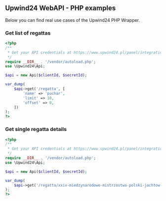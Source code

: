 Upwind24 WebAPI - PHP examples
--------------------
Below you can find real use cases of the Upwind24 PHP Wrapper.

### Get list of regattas
```php
<?php
/**
 * Get your API credentials at https://www.upwind24.pl/panel/integration
 */
require __DIR__ . '/vendor/autoload.php';
use \Upwind24\Api;

$api = new Api($clientId, $secretId);

var_dump(
    $api->get('/regatta', [
        'name' => 'puchar',
        'limit' => 10,
        'offset' => 0,
    ])
);
?>
```

### Get single regatta details
```php
<?php
/**
 * Get your API credentials at https://www.upwind24.pl/panel/integration
 */
require __DIR__ . '/vendor/autoload.php';
use \Upwind24\Api;

$api = new Api($clientId, $secretId);

var_dump(
    $api->get('/regatta/xxiv-miedzynarodowe-mistrzostwa-polski-jachtow-kabinowych-2017')
);
?>
```

